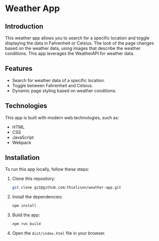 # Weather App

## Introduction

This weather app allows you to search for a specific location and toggle displaying the data in Fahrenheit or Celsius. The look of the page changes based on the weather data, using images that describe the weather conditions. This app leverages the WeatherAPI for weather data.

## Features

-   Search for weather data of a specific location.
-   Toggle between Fahrenheit and Celsius.
-   Dynamic page styling based on weather conditions.

## Technologies

This app is built with modern web technologies, such as:

-   HTML
-   CSS
-   JavaScript
-   Webpack

## Installation

To run this app locally, follow these steps:

1. Clone this repository:
    ```bash
    git clone git@github.com:thielison/weather-app.git
    ```
2. Install the dependencies:
    ```bash
    npm install
    ```
3. Build the app:
    ```bash
    npm run build
    ```
4. Open the `dist/index.html` file in your browser.
